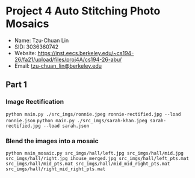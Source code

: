 # Project 4 Auto Stitching Photo Mosaics

* Name: Tzu-Chuan Lin
* SID: 3036360742
* Website: <https://inst.eecs.berkeley.edu/~cs194-26/fa21/upload/files/proj4A/cs194-26-abu/>
* Email: tzu-chuan_lin@berkeley.edu

## Part 1

### Image Rectification

`python main.py ./src_imgs/ronnie.jpeg ronnie-rectified.jpg --load ronnie.json`
`python main.py ./src_imgs/sarah-khan.jpeg sarah-rectified.jpg --load sarah.json`

### Blend the images into a mosaic

`python main_mosaic.py src_imgs/hall/left.jpg src_imgs/hall/mid.jpg src_imgs/hall/right.jpg ihouse_merged.jpg src_imgs/hall/left_pts.mat src_imgs/hall/mid_pts.mat src_imgs/hall/mid_mid_right_pts.mat  src_imgs/hall/right_mid_right_pts.mat`
